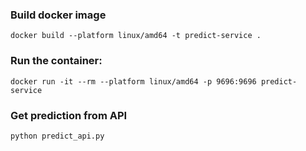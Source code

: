 

### Build docker image
```
docker build --platform linux/amd64 -t predict-service .
```

### Run the container:
```
docker run -it --rm --platform linux/amd64 -p 9696:9696 predict-service
```

### Get prediction from API
```
python predict_api.py 
```